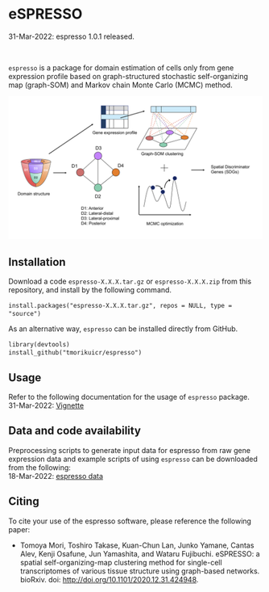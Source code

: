 # eSPRESSO

31-Mar-2022: espresso 1.0.1 released.

<br/>

`espresso` is a package for domain estimation of cells only from gene expression profile based on graph-structured stochastic self-organizing map (graph-SOM) and Markov chain Monte Carlo (MCMC) method.

<img src="img/fig1.png">

## Installation
Download a code `espresso-X.X.X.tar.gz` or `espresso-X.X.X.zip` from this repository, and
install by the following command.
```
install.packages("espresso-X.X.X.tar.gz", repos = NULL, type = "source")
```

As an alternative way, `espresso` can be installed directly from GitHub.
```
library(devtools)
install_github("tmorikuicr/espresso")
```

## Usage
Refer to the following documentation for the usage of `espresso` package.  
31-Mar-2022: [Vignette](https://tmorikuicr.github.io/espresso/)

## Data and code availability
Preprocessing scripts to generate input data for espresso from raw gene expression data and example scripts of using `espresso` can be downloaded from the following:  
18-Mar-2022: [espresso data](https://sunflower.kuicr.kyoto-u.ac.jp/~tmori/downloads/espresso_data.tar.gz)

## Citing
To cite your use of the espresso software, please reference the following paper:

* Tomoya Mori, Toshiro Takase, Kuan-Chun Lan, Junko Yamane, Cantas Alev, Kenji Osafune, Jun Yamashita, and Wataru Fujibuchi. eSPRESSO: a spatial self-organizing-map clustering method for single-cell transcriptomes of various tissue structure using graph-based networks. bioRxiv. doi: http://doi.org/10.1101/2020.12.31.424948.
